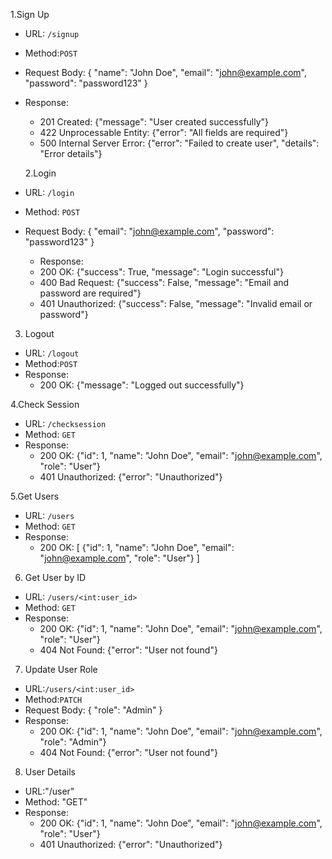1.Sign Up

- URL: `/signup`
- Method:`POST`
- Request Body:
  {
    "name": "John Doe",
    "email": "john@example.com",
    "password": "password123"
  }
- Response:
  - 201 Created:
    {"message": "User created successfully"}
  - 422 Unprocessable Entity:
    {"error": "All fields are required"}
  - 500 Internal Server Error:
    {"error": "Failed to create user", "details": "Error details"}

  2.Login

- URL: `/login`
- Method: `POST`
- Request Body:
  {
    "email": "john@example.com",
    "password": "password123"
  }
  - Response:
  - 200 OK:
    {"success": True, "message": "Login successful"}
  - 400 Bad Request:
    {"success": False, "message": "Email and password are required"}
  - 401 Unauthorized:
    {"success": False, "message": "Invalid email or password"}

3. Logout

- URL: `/logout`
- Method:`POST`
- Response:
  - 200 OK:
    {"message": "Logged out successfully"}

 4.Check Session

- URL: `/checksession`
- Method: `GET`
- Response:
  - 200 OK:
    {"id": 1, "name": "John Doe", "email": "john@example.com", "role": "User"}
  - 401 Unauthorized:
    {"error": "Unauthorized"}

5.Get Users

- URL: `/users`
- Method: `GET`
- Response:
  - 200 OK:
    [
      {"id": 1, "name": "John Doe", "email": "john@example.com", "role": "User"}
    ]

6. Get User by ID

- URL: `/users/<int:user_id>`
- Method: `GET`
- Response:
  - 200 OK:
    {"id": 1, "name": "John Doe", "email": "john@example.com", "role": "User"}
  - 404 Not Found:
    {"error": "User not found"}



7. Update User Role

- URL:`/users/<int:user_id>`
- Method:`PATCH`
- Request Body:
  {
    "role": "Admin"
  }
- Response:
  - 200 OK:
    {"id": 1, "name": "John Doe", "email": "john@example.com", "role": "Admin"}
  - 404 Not Found:
    {"error": "User not found"}


8. User Details

- URL:"/user"
- Method: "GET"
- Response:
  - 200 OK:
    {"id": 1, "name": "John Doe", "email": "john@example.com", "role": "User"}
  - 401 Unauthorized:
    {"error": "Unauthorized"}
